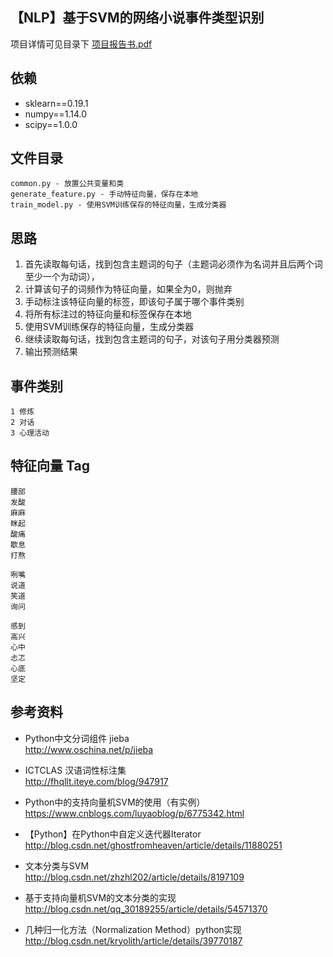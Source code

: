 ## 【NLP】基于SVM的网络小说事件类型识别

项目详情可见目录下 [项目报告书.pdf](项目报告书.pdf)

## 依赖
* sklearn==0.19.1
* numpy==1.14.0
* scipy==1.0.0

## 文件目录
```
common.py - 放置公共变量和类
generate_feature.py - 手动特征向量，保存在本地
train_model.py - 使用SVM训练保存的特征向量，生成分类器
```

## 思路
1. 首先读取每句话，找到包含主题词的句子（主题词必须作为名词并且后两个词至少一个为动词），
2. 计算该句子的词频作为特征向量，如果全为0，则抛弃
3. 手动标注该特征向量的标签，即该句子属于哪个事件类别
4. 将所有标注过的特征向量和标签保存在本地
5. 使用SVM训练保存的特征向量，生成分类器
6. 继续读取每句话，找到包含主题词的句子，对该句子用分类器预测
7. 输出预测结果

## 事件类别
```
1 修炼
2 对话
3 心理活动
```

## 特征向量 Tag
```
腰部
发酸
麻麻
眯起
酸痛
歇息
打熬

咧嘴
说道
笑道
询问

感到
高兴
心中
忐忑
心底
坚定
```


## 参考资料
* Python中文分词组件 jieba  
http://www.oschina.net/p/jieba

* ICTCLAS 汉语词性标注集  
http://fhqllt.iteye.com/blog/947917

* Python中的支持向量机SVM的使用（有实例）  
https://www.cnblogs.com/luyaoblog/p/6775342.html

* 【Python】在Python中自定义迭代器Iterator  
http://blog.csdn.net/ghostfromheaven/article/details/11880251

* 文本分类与SVM  
http://blog.csdn.net/zhzhl202/article/details/8197109

* 基于支持向量机SVM的文本分类的实现  
http://blog.csdn.net/qq_30189255/article/details/54571370

* 几种归一化方法（Normalization Method）python实现  
http://blog.csdn.net/kryolith/article/details/39770187